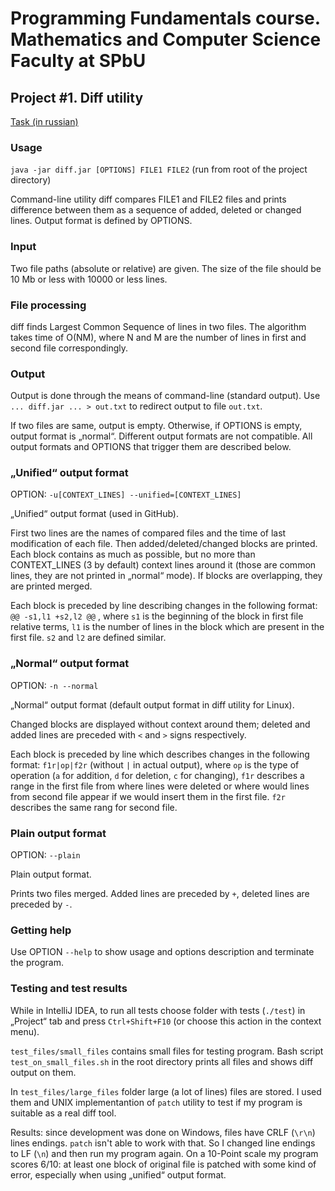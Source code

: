 # Programming Fundamentals course. Mathematics and Computer Science Faculty at SPbU

## Project #1. Diff utility
[Task (in russian)](./TASK.md)

### Usage
`java -jar diff.jar [OPTIONS] FILE1 FILE2` (run from root of the project directory)

Command-line utility diff compares FILE1 and FILE2 files and prints difference between them as
a sequence of added, deleted or changed lines. Output format is defined by OPTIONS.

### Input
Two file paths (absolute or relative) are given. The size of the file should be 10 Mb or less with 10000 or less lines.

### File processing
diff finds Largest Common Sequence of lines in two files. The algorithm takes time of O(NM), where N and M are the number
of lines in first and second file correspondingly.

### Output
Output is done through the means of command-line (standard output). Use `... diff.jar ... > out.txt` to redirect output to file `out.txt`.

If two files are same, output is empty. Otherwise, if OPTIONS is empty, output format is „normal“.
Different output formats are not compatible. All output formats and OPTIONS that trigger them are described below.

### „Unified“ output format
OPTION: `-u[CONTEXT_LINES] --unified=[CONTEXT_LINES]`

„Unified“ output format (used in GitHub).

First two lines are the names of compared files and the time of last modification of each
file. Then added/deleted/changed blocks are printed. Each block contains as much as possible, but
no more than CONTEXT_LINES (3 by default) context lines around it (those are common lines, they are not printed in „normal“ mode).
If blocks are overlapping, they are printed merged.

Each block is preceded by line describing changes in the following
format: `@@ -s1,l1 +s2,l2 @@` , where `s1` is the beginning of the block in first
file relative terms, `l1` is the number of lines in the block which are present in the first file. `s2` and `l2` are defined
similar.

### „Normal“ output format
OPTION: `-n --normal`

„Normal“ output format (default output format in diff utility for Linux).

Changed blocks are displayed without context around them; deleted and added lines are preceded with `<` and `>` signs respectively.

Each block is preceded by line which describes changes in the following format:
`f1r|op|f2r` (without `|` in actual output), where `op` is the type of operation (`a` for addition, `d` for deletion, `c` for changing),
`f1r` describes a range in the first file from where lines were deleted or where would lines from second file appear
if we would insert them in the first file. `f2r` describes the same rang for second file.

### Plain output format
OPTION: `--plain`

Plain output format.

Prints two files merged. Added lines are preceded by `+`, deleted lines are preceded by `-`.

### Getting help
Use OPTION `--help` to show usage and options description and terminate the program.

### Testing and test results
While in IntelliJ IDEA, to run all tests choose folder with tests (`./test`) in „Project“ tab and press `Ctrl+Shift+F10` (or choose
this action in the context menu).

`test_files/small_files` contains small files for testing program.
Bash script `test_on_small_files.sh` in the root directory prints all files and shows diff output on them.

In `test_files/large_files` folder large (a lot of lines) files are stored. I used them and UNIX implementantion of `patch` utility 
to test if my program is suitable as a real diff tool. 

Results: since development was done on Windows, files have CRLF (`\r\n`) lines endings. `patch` isn't able to work with that. 
So I changed line endings to LF (`\n`) and then run my program again. On a 10-Point scale my program scores 6/10: at least one block of original file is patched with some kind of error,
especially when using „unified“ output format.